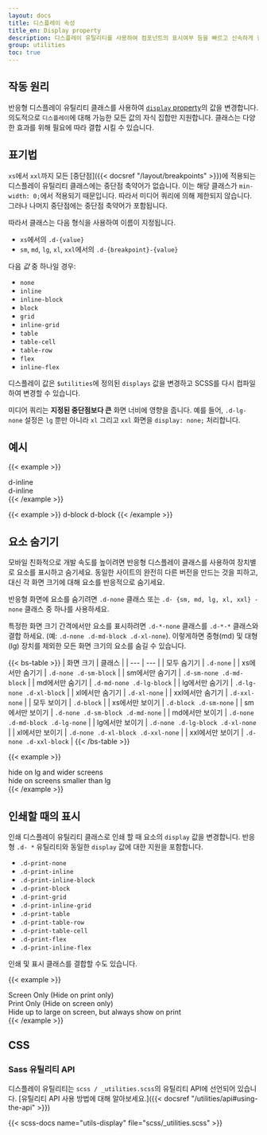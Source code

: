 ```yaml
---
layout: docs
title: 디스플레이 속성
title_en: Display property
description: 디스플레이 유틸리티를 사용하여 컴포넌트의 표시여부 등을 빠르고 신속하게 전환 할 수 있습니다. 인쇄시 표시를 제어하기 위한 일부 추가 기능뿐만 아니라 더 일반적인 값에 대한 지원도 포함 됩니다.
group: utilities
toc: true
---
```


## 작동 원리

반응형 디스플레이 유틸리티 클래스를 사용하여 [`display` property](https://developer.mozilla.org/en-US/docs/Web/CSS/display)의 값을 변경합니다. 의도적으로 `디스플레이`에 대해 가능한 모든 값의 자식 집합만 지원합니다. 클래스는 다양한 효과를 위해 필요에 따라 결합 시킬 수 있습니다.

## 표기법

 `xs`에서 `xxl`까지 모든 [중단점]({{< docsref "/layout/breakpoints" >}})에 적용되는 디스플레이 유틸리티 클래스에는 중단점 축약어가 없습니다. 이는 해당 클래스가 `min-width: 0;`에서 적용되기 때문입니다. 따라서 미디어 쿼리에 의해 제한되지 않습니다. 그러나 나머지 중단점에는 중단점 축약어가 포함됩니다.

따라서 클래스는 다음 형식을 사용하여 이름이 지정됩니다.

- `xs`에서의 `.d-{value}`
- `sm`, `md`, `lg`, `xl`, `xxl`에서의 `.d-{breakpoint}-{value}`

다음 *값* 중 하나일 경우:

- `none`
- `inline`
- `inline-block`
- `block`
- `grid`
- `inline-grid`
- `table`
- `table-cell`
- `table-row`
- `flex`
- `inline-flex`

디스플레이 값은 `$utilities`에 정의된 `displays` 값을 변경하고 SCSS를 다시 컴파일하여 변경할 수 있습니다.

미디어 쿼리는 **지정된 중단점보다 큰** 화면 너비에 영향을 줍니다. 예를 들어, `.d-lg-none` 설정은 `lg` 뿐만 아니라 `xl` 그리고 `xxl` 화면을 `display: none;` 처리합니다. 

## 예시

{{< example >}}
<div class="d-inline p-2 text-bg-primary">d-inline</div>
<div class="d-inline p-2 text-bg-dark">d-inline</div>
{{< /example >}}

{{< example >}}
<span class="d-block p-2 text-bg-primary">d-block</span>
<span class="d-block p-2 text-bg-dark">d-block</span>
{{< /example >}}

## 요소 숨기기

모바일 친화적으로 개발 속도를 높이려면 반응형 디스플레이 클래스를 사용하여 장치별로 요소를 표시하고 숨기세요. 동일한 사이트의 완전히 다른 버전을 만드는 것을 피하고, 대신 각 화면 크기에 대해 요소를 반응적으로 숨기세요.

반응형 화면에 요소를 숨기려면 `.d-none` 클래스 또는 `.d- {sm, md, lg, xl, xxl} -none` 클래스 중 하나를 사용하세요.

특정한 화면 크기 간격에서만 요소를 표시하려면 `.d-*-none` 클래스를 `.d-*-*` 클래스와 결합 하세요. (예: `.d-none .d-md-block .d-xl-none`). 이렇게하면 중형(md) 및 대형(lg) 장치를 제외한 모든 화면 크기의 요소를 숨길 수 있습니다.

{{< bs-table >}}
| 화면 크기 | 클래스 |
| --- | --- |
| 모두 숨기기 | `.d-none` |
| xs에서만 숨기기 | `.d-none .d-sm-block` |
| sm에서만 숨기기 | `.d-sm-none .d-md-block` |
| md에서만 숨기기 | `.d-md-none .d-lg-block` |
| lg에서만 숨기기 | `.d-lg-none .d-xl-block` |
| xl에서만 숨기기 | `.d-xl-none` |
| xxl에서만 숨기기 | `.d-xxl-none` |
| 모두 보이기 | `.d-block` |
| xs에서만 보이기 | `.d-block .d-sm-none` |
| sm에서만 보이기 | `.d-none .d-sm-block .d-md-none` |
| md에서만 보이기 | `.d-none .d-md-block .d-lg-none` |
| lg에서만 보이기 | `.d-none .d-lg-block .d-xl-none` |
| xl에서만 보이기 | `.d-none .d-xl-block .d-xxl-none` |
| xxl에서만 보이기 | `.d-none .d-xxl-block` |
{{< /bs-table >}}

{{< example >}}
<div class="d-lg-none">hide on lg and wider screens</div>
<div class="d-none d-lg-block">hide on screens smaller than lg</div>
{{< /example >}}

## 인쇄할 때의 표시

인쇄 디스플레이 유틸리티 클래스로 인쇄 할 때 요소의 `display` 값을 변경합니다. 반응형 `.d- *` 유틸리티와 동일한 `display` 값에 대한 지원을 포함합니다.

- `.d-print-none`
- `.d-print-inline`
- `.d-print-inline-block`
- `.d-print-block`
- `.d-print-grid`
- `.d-print-inline-grid`
- `.d-print-table`
- `.d-print-table-row`
- `.d-print-table-cell`
- `.d-print-flex`
- `.d-print-inline-flex`

인쇄 및 표시 클래스를 결합할 수도 있습니다.

{{< example >}}
<div class="d-print-none">Screen Only (Hide on print only)</div>
<div class="d-none d-print-block">Print Only (Hide on screen only)</div>
<div class="d-none d-lg-block d-print-block">Hide up to large on screen, but always show on print</div>
{{< /example >}}

## CSS

### Sass 유틸리티 API

디스플레이 유틸리티는 `scss / _utilities.scss`의 유틸리티 API에 선언되어 있습니다. [유틸리티 API 사용 방법에 대해 알아보세요.]({{< docsref "/utilities/api#using-the-api" >}})

{{< scss-docs name="utils-display" file="scss/_utilities.scss" >}}
